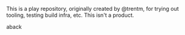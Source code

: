 This is a play repository, originally created by @trentm, for trying out
tooling, testing build infra, etc. This isn't a product.

aback
